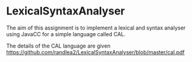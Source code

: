 # LexicalSyntaxAnalyser

The aim of this assignment is to implement a lexical and syntax analyser using JavaCC for a simple language called CAL.

The details of the CAL language are given https://github.com/randlea2/LexicalSyntaxAnalyser/blob/master/cal.pdf
